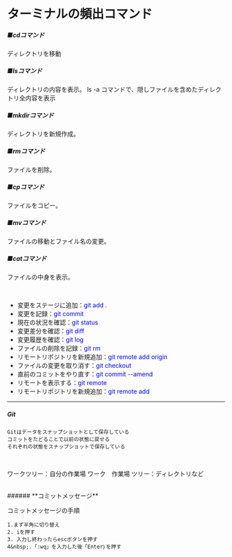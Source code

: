 # ターミナルの頻出コマンド

##### ■cdコマンド
ディレクトリを移動
##### ■lsコマンド
ディレクトリの内容を表示。
ls -a コマンドで、隠しファイルを含めたディレクトリ全内容を表示
##### ■mkdirコマンド
ディレクトリを新規作成。
##### ■rmコマンド
ファイルを削除。
##### ■cpコマンド
ファイルをコピー。
##### ■mvコマンド
ファイルの移動とファイル名の変更。
##### ■catコマンド
ファイルの中身を表示。

<br>


- 変更をステージに追加：<span style="color: blue;">git add .<span style="color: blue;">
- 変更を記録：<span style="color: blue;">git commit<span style="color: blue;">
- 現在の状況を確認：<span style="color: blue;">git status<span style="color: blue;">
- 変更差分を確認：<span style="color: blue;">git diff<span style="color: blue;">
- 変更履歴を確認：<span style="color: blue;">git log<span style="color: blue;">
- ファイルの削除を記録：<span style="color: blue;"><span style="color: blue;">git rm<span style="color: blue;">
- リモートリポジトリを新規追加：<span style="color: blue;">git remote add origin<span style="color: blue;">
- ファイルの変更を取り消す：<span style="color: blue;"><span style="color: blue;">git checkout<span style="color: blue;">
- 直前のコミットをやり直す：<span style="color: blue;">git commit --amend<span style="color: blue;">
- リモートを表示する：<span style="color: blue;">git remote<span style="color: blue;">
- リモートリポジトリを新規追加：<span style="color: blue;">git remote add<span style="color: blue;">

---
##### Git
```
Gitはデータをスナップショットとして保存している
コミットをたどることで以前の状態に戻せる
それぞれの状態をスナップショットで保存している
```

<br>

ワークツリー：自分の作業場
ワーク　作業場
ツリー：ディレクトリなど


<br>
###### **コミットメッセージ**

コミットメッセージの手順
```
1.まず半角に切り替え
2. iを押す
3. 入力し終わったらescボタンを押す
4&nbsp;.「:wq」を入力した後「Enter｝を押す
```
